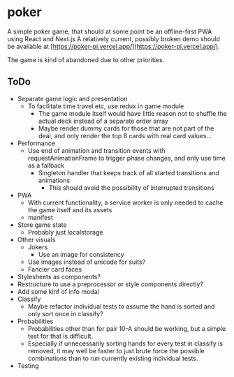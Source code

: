 # poker

A simple poker game, that should at some point be an offline-first PWA using React and Next.js
A relatively current, possibly broken demo should be available at [https://poker-pi.vercel.app/](https://poker-pi.vercel.app/).

The game is kind of abandoned due to other priorities.

## ToDo

* Separate game logic and presentation
  * To facilitate time travel etc, use redux in game module
    * The game module itself would have little reason not to shuffle the actual deck instead of a separate order array
    * Maybe render dummy cards for those that are not part of the deal, and only render the top 8 cards with real card values...
* Performance
  * Use end of animation and transition events with requestAnimationFrame to trigger phase changes, and only use time as a fallback
    * Singleton handler that keeps track of all started transitions and animations
      * This should avoid the possibility of interrupted transitions
* PWA
  * With current functionality, a service worker is only needed to cache the game itself and its assets
  * manifest
* Store game state
  * Probably just localstorage
* Other visuals
  * Jokers
    * Use an image for consistency
  * Use images instead of unicode for suits?
  * Fancier card faces
* Stylesheets as components?
* Restructure to use a preprocessor or style components directly?
* Add some kinf of info modal
* Classify
  * Maybe refactor individual tests to assume the hand is sorted and only sort once in classify?
* Probabilities
  * Probabilities other than for pair 10-A should be working, but a simple test for that is difficult.
  * Especially if unnecessarily sorting hands for every test in classify is removed, it may well be faster to just brute force the possible combinations than to run currently existing individual tests.
* Testing
